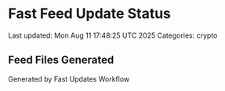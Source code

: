 # Fast Feed Update Status
Last updated: Mon Aug 11 17:48:25 UTC 2025
Categories: crypto

## Feed Files Generated

Generated by Fast Updates Workflow
